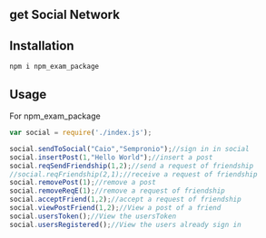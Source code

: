 
## get Social Network

## Installation

    npm i npm_exam_package


## Usage

For npm_exam_package

```js
var social = require('./index.js');

social.sendToSocial("Caio","Sempronio");//sign in in social
social.insertPost(1,"Hello World");//insert a post
social.reqSendFriendship(1,2);//send a request of friendship
//social.reqFriendship(2,1);//receive a request of friendship
social.removePost(1);//remove a post
social.removeReqE(1);//remove a request of friendship
social.acceptFriend(1,2);//accept a request of friendship
social.viewPostFriend(1,2);//View a post of a friend
social.usersToken();//View the usersToken
social.usersRegistered();//View the users already sign in
```
